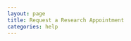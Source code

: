 ```yaml
---
layout: page
title: Request a Research Appointment
categories: help
---
```


<div id="form_aae3545474f5149435cd9b7a45b4f623"></div>
<script type="text/javascript" src="//citytech-cuny.libwizard.com/form_loader.php?id=aae3545474f5149435cd9b7a45b4f623"></script>
